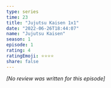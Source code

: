 ```yaml
---
type: series
time: 23
title: "Jujutsu Kaisen 1x1"
date: "2022-06-26T18:44:07"
name: "Jujutsu Kaisen"
season: 1
episode: 1
rating: 4
ratingEmoji: ⭐️⭐️⭐️⭐️
share: false
---
```


*[No review was written for this episode]*
